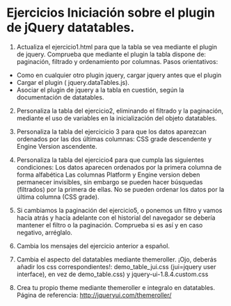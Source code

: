 # Ejercicios Iniciación sobre el plugin de jQuery datatables.


1. Actualiza el ejercicio1.html para que la tabla se vea mediante el plugin de jquery.  Comprueba que mediante el plugin la tabla dispone de: paginación, filtrado y ordenamiento por columnas.
Pasos orientativos:
- Como en cualquier otro plugin jquery, cargar jquery antes que el plugin
- Cargar el plugin ( jquery.dataTables.js).
- Asociar el plugin de jquery a la tabla en cuestión, según la documentación de datatables.

2. Personaliza la tabla del ejercicio2, eliminando el filtrado y la paginación, mediante el uso de variables en la inicialización del objeto datatables.

3. Personaliza la tabla del ejercicicio 3 para que los datos aparezcan ordenados por las dos últimas columnas: CSS grade descendente y Engine Version ascendente.

4. Personaliza la tabla del ejercicio4 para que cumpla las siguientes condiciones:
Los datos aparecen ordenados por la primera columna de forma alfabética
Las columnas Platform y Engine version deben permanecer invisibles, sin embargo se pueden hacer búsquedas (filtrados) por la primera de ellas. 
No se pueden ordenar los datos por la última columna (CSS grade).

5. Si cambiamos la paginación del ejercicio5, o ponemos un filtro y vamos hacía atrás y hacía adelante con el historial del navegador se debería mantener el filtro o la paginación. Comprueba si es así y en caso negativo, arréglalo.

6. Cambia los mensajes del ejercicio anterior a español.

7. Cambia el aspecto del datatables mediante themeroller. ¡Ojo, deberás añadir los css correspondientes!:
demo_table_jui.css (jui=jquery user interface), en vez de demo_table.css)
y jquery-ui-1.8.4.custom.css
8. Crea tu propio theme mediante themeroller e integralo en datatables. Página de referencia: http://jqueryui.com/themeroller/
